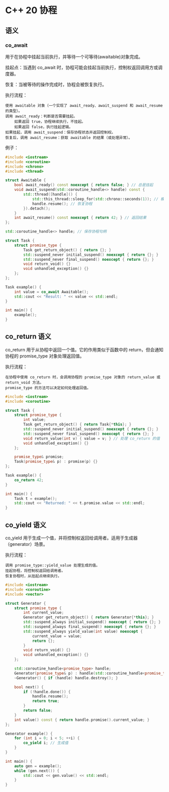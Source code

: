 # C++ 20 协程

## 语义

### co_await

用于在协程中挂起当前执行，并等待一个可等待(awaitable)对象完成。

挂起点：当遇到 co_await 时，协程可能会挂起当前执行，控制权返回调用方或调度器。

恢复：当被等待的操作完成时，协程会被恢复执行。

执行流程：

    使用 awaitable 对象（一个实现了 await_ready、await_suspend 和 await_resume 的类型）。
    调用 await_ready：判断是否需要挂起。
        如果返回 true，协程继续执行，不挂起。
        如果返回 false，执行挂起逻辑。
    如果挂起，调用 await_suspend：保存协程状态并返回控制权。
    恢复后，调用 await_resume：获取 awaitable 的结果（或处理异常）。

例子：

```cpp
#include <iostream>
#include <coroutine>
#include <chrono>
#include <thread>

struct Awaitable {
    bool await_ready() const noexcept { return false; } // 总是挂起
    void await_suspend(std::coroutine_handle<> handle) const {
        std::thread([handle]() {
            std::this_thread::sleep_for(std::chrono::seconds(1)); // 模拟耗时操作
            handle.resume(); // 恢复协程
        }).detach();
    }
    int await_resume() const noexcept { return 42; } // 返回结果
};

std::coroutine_handle<> handle; // 保存协程句柄

struct Task {
    struct promise_type {
        Task get_return_object() { return {}; }
        std::suspend_never initial_suspend() noexcept { return {}; }
        std::suspend_never final_suspend() noexcept { return {}; }
        void return_void() {}
        void unhandled_exception() {}
    };
};

Task example() {
    int value = co_await Awaitable();
    std::cout << "Result: " << value << std::endl;
}

int main() {
    example();
}
```

## co_return 语义

co_return 用于从协程中返回一个值。它的作用类似于函数中的 return，但会通知协程的 promise_type 对象处理返回值。

执行流程：

    在协程中使用 co_return 时，会调用协程的 promise_type 对象的 return_value 或 return_void 方法。
    promise_type 的方法可以决定如何处理返回值。

```cpp
#include <iostream>
#include <coroutine>

struct Task {
    struct promise_type {
        int value;
        Task get_return_object() { return Task{*this}; }
        std::suspend_never initial_suspend() noexcept { return {}; }
        std::suspend_never final_suspend() noexcept { return {}; }
        void return_value(int v) { value = v; } // 处理 co_return 的值
        void unhandled_exception() {}
    };

    promise_type& promise;
    Task(promise_type& p) : promise(p) {}
};

Task example() {
    co_return 42;
}

int main() {
    Task t = example();
    std::cout << "Returned: " << t.promise.value << std::endl;
}
```

## co_yield 语义

co_yield 用于生成一个值，并将控制权返回给调用者。适用于生成器（generator）场景。

执行流程：

    调用 promise_type::yield_value 处理生成的值。
    挂起协程，将控制权返回给调用者。
    恢复协程时，从挂起点继续执行。

```cpp
#include <iostream>
#include <coroutine>
#include <vector>

struct Generator {
    struct promise_type {
        int current_value;
        Generator get_return_object() { return Generator{*this}; }
        std::suspend_always initial_suspend() noexcept { return {}; }
        std::suspend_always final_suspend() noexcept { return {}; }
        std::suspend_always yield_value(int value) noexcept {
            current_value = value;
            return {};
        }
        void return_void() {}
        void unhandled_exception() {}
    };

    std::coroutine_handle<promise_type> handle;
    Generator(promise_type& p) : handle(std::coroutine_handle<promise_type>::from_promise(p)) {}
    ~Generator() { if (handle) handle.destroy(); }

    bool next() {
        if (!handle.done()) {
            handle.resume();
            return true;
        }
        return false;
    }
    int value() const { return handle.promise().current_value; }
};

Generator example() {
    for (int i = 0; i < 5; ++i) {
        co_yield i; // 生成值
    }
}

int main() {
    auto gen = example();
    while (gen.next()) {
        std::cout << gen.value() << std::endl;
    }
}
```
